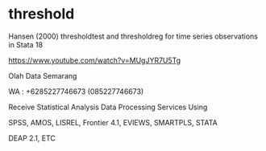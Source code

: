# threshold
Hansen (2000) thresholdtest and thresholdreg for time series observations in Stata 18

https://www.youtube.com/watch?v=MUgJYR7U5Tg

Olah Data Semarang

WA : +6285227746673 (085227746673)

Receive Statistical Analysis Data Processing Services Using

SPSS, AMOS, LISREL, Frontier 4.1, EVIEWS, SMARTPLS, STATA

DEAP 2.1, ETC
